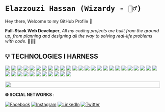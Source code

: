 # `Elazzouzi Hassan (Wizardy - 🧙‍♂️) `

Hey there, Welcome to my GitHub Profile 👋 

**Full-Stack Web Developer**, *All my coding projects are built from the ground up, from planning and designing all the way to solving real-life problems with code*. 👨‍💻✨
<h2 align="left">💡 TECHNOLOGIES I HARNESS </h2>

<div>
<img src="https://img.shields.io/badge/c-%2300599C.svg?style=plastic&logo=c&logoColor=white">
<img src="https://img.shields.io/badge/python-3670A0?style=plastic&logo=python&logoColor=ffdd54">
<img src="https://img.shields.io/badge/php-%23777BB4.svg?style=plastic&logo=php&logoColor=white">
<img src="https://img.shields.io/badge/html5-%23E34F26.svg?style=plastic&logo=html5&logoColor=white">
<img src="https://img.shields.io/badge/css3-%231572B6.svg?style=plastic&logo=css3&logoColor=white">
<img src="https://img.shields.io/badge/javascript-%23323330.svg?style=plastic&logo=javascript&logoColor=%23F7DF1E">
<img src="https://img.shields.io/badge/typescript-%23007ACC.svg?style=plastic&logo=typescript&logoColor=white">
<img src="https://img.shields.io/badge/-GraphQL-E10098?style=plastic&logo=graphql&logoColor=white">
<img src="https://img.shields.io/badge/MariaDB-003545?style=plastic&logo=mariadb&logoColor=white">
<img src="https://img.shields.io/badge/MongoDB-%234ea94b.svg?style=plastic&logo=mongodb&logoColor=white">
<img src="https://img.shields.io/badge/mysql-%2300f.svg?style=plastic&logo=mysql&logoColor=white">
<img src="https://img.shields.io/badge/postgres-%23316192.svg?style=plastic&logo=postgresql&logoColor=white">
<img src="https://img.shields.io/badge/sqlite-%2307405e.svg?style=plastic&logo=sqlite&logoColor=white">
<img src="https://img.shields.io/badge/firebase-%23039BE5.svg?style=plastic&logo=firebase">
<img src="https://img.shields.io/badge/react-%2320232a.svg?style=plastic&logo=react&logoColor=%2361DAFB">
<img src="https://img.shields.io/badge/redux-%23593d88.svg?style=plastic&logo=redux&logoColor=white">
<img src="https://img.shields.io/badge/node.js-6DA55F?style=plastic&logo=node.js&logoColor=white">
<img src="https://img.shields.io/badge/express.js-%23404d59.svg?style=plastic&logo=express&logoColor=%2361DAFB">
<img src="https://img.shields.io/badge/Next-black?style=plastic&logo=next.js&logoColor=white">
<img src="https://img.shields.io/badge/bootstrap-%23563D7C.svg?style=plastic&logo=bootstrap&logoColor=white">
<img src="https://img.shields.io/badge/MUI-%230081CB.svg?style=plastic&logo=material-ui&logoColor=white">
<img src="https://img.shields.io/badge/webpack-%238DD6F9.svg?style=plastic&logo=webpack&logoColor=black">
<img src="https://img.shields.io/badge/laravel-%23FF2D20.svg?style=plastic&logo=laravel&logoColor=white">
<img src="https://img.shields.io/badge/SASS-hotpink.svg?style=plastic&logo=SASS&logoColor=white">
<img src="https://img.shields.io/badge/JWT-black?style=plastic&logo=JSON%20web%20tokens">
<img src="https://img.shields.io/badge/React_Router-CA4245?style=plastic&logo=react-router&logoColor=white">
<img src="https://img.shields.io/badge/jquery-%230769AD.svg?style=plastic&logo=jquery&logoColor=white">
<img src="https://img.shields.io/badge/Git-fc6d26?style=plastic&logo=git&logoColor=white">
<img src="https://img.shields.io/badge/GitHub-%23121011.svg?style=plastic&logo=github&logoColor=white">
<img src="https://img.shields.io/badge/NPM-%23000000.svg?style=plastic&logo=npm&logoColor=white">
<img src="https://img.shields.io/badge/jira-%230A0FFF.svg?style=plastic&logo=jira&logoColor=white">
<img src="https://img.shields.io/badge/docker-%230db7ed.svg?style=plastic&logo=docker&logoColor=white">
<img src="https://img.shields.io/badge/Postman-FF6C37?style=plastic&logo=postman&logoColor=white">
<img src="https://img.shields.io/badge/Insomnia-black?style=plastic&logo=insomnia&logoColor=5849BE">
<img src="https://img.shields.io/badge/Canva-%2300C4CC.svg?style=plastic&logo=Canva&logoColor=white">
<img src="https://img.shields.io/badge/figma-%23F24E1E.svg?style=plastic&logo=figma&logoColor=white">

<p align="center">
<img src="https://i.imgur.com/dBaSKWF.gif" height="20" width="100%">

<!-- <div align='center'>
  <img src="https://github-readme-stats.vercel.app/api?username=ElazzouziHassan&theme=blue-green&hide_border=false&include_all_commits=false&count_private=false" height="120" alt="stats graph"  />
<img src="https://github-readme-streak-stats.herokuapp.com/?user=ElazzouziHassan&theme=blue-green" height='120' />
  <img src="https://github-readme-stats.vercel.app/api/top-langs/?username=ElazzouziHassan&theme=blue-green&hide_border=false&include_all_commits=false&count_private=false&layout=compact" height="120" alt="languages graph"  />
</div> -->
<!-- 
<h2 align="left">⚡ACTIVITY GRAPH </h2>
<img align="center" src="https://github-readme-activity-graph.vercel.app/graph?username=ElazzouziHassan&theme=high-contrast"/> -->

<!-- --- -->

<!-- <p align="center">
🌐 SOCIAL NETWORKS
</p>
< align='center'>

[![Facebook](https://img.shields.io/badge/Facebook-%231877F2.svg?logo=Facebook&logoColor=white)](https://facebook.com/itsmewizardy) 
[![Instagram](https://img.shields.io/badge/Instagram-%23E4405F.svg?logo=Instagram&logoColor=white)](https://instagram.com/therealwizardy) 
[![LinkedIn](https://img.shields.io/badge/LinkedIn-%230077B5.svg?logo=linkedin&logoColor=white)](https://linkedin.com/in/elazzouzihassan) 
[![Twitter](https://img.shields.io/badge/Twitter-%231DA1F2.svg?logo=Twitter&logoColor=white)](https://twitter.com/itsmewizardy) -->
<!-- <img align="center" src="https://readme-typing-svg.herokuapp.com?lines=Feel+free+to+connect+with+me+💖" />-->

**🌐 SOCIAL NETWORKS** :

[![Facebook](https://img.shields.io/badge/Facebook-%231877F2.svg?logo=Facebook&logoColor=white)](https://facebook.com/itsmewizardy) 
[![Instagram](https://img.shields.io/badge/Instagram-%23E4405F.svg?logo=Instagram&logoColor=white)](https://instagram.com/therealwizardy) 
[![LinkedIn](https://img.shields.io/badge/LinkedIn-%230077B5.svg?logo=linkedin&logoColor=white)](https://linkedin.com/in/elazzouzihassan) 
[![Twitter](https://img.shields.io/badge/Twitter-%231DA1F2.svg?logo=Twitter&logoColor=white)](https://twitter.com/itsmewizardy)

<!-- <div align="center"> -->

<!-- <div align="center">
  
```diff
+@ @ @ @ @ @ @ @ @ @ @ @ @ @ @ @ @ @ @ @ @ @ @ @ @ @ @ @+
@@       o o                                           @@
@@       | |                                           @@
@@      _L_L_                                          @@
@@   ❮\/__-__\/❯ Programming isn't about what you know @@
@@   ❮(|~o.o~|)❯  It's about what you can figure out   @@
@@   ❮/ \`-'/ \❯                                       @@
@@     _/`U'\_                                         @@
@@    ( .   . )     .----------------------------.     @@
@@   / /     \ \    | while( ! (succed=try() ) ) |     @@
@@   \ |  ,  | /    '----------------------------'     @@
@@    \|=====|/                                        @@
@@     |_.^._|                                         @@
@@     | |"| |                                         @@
@@     ( ) ( )   Testing leads to failure              @@
@@     |_| |_|   and failure leads to understanding    @@
@@ _.-' _j L_ '-._                                     @@
@@(___.'     '.___)                                    @@
+@ @ @ @ @ @ @ @ @ @ @ @ @ @ @ @ @ @ @ @ @ @ @ @ @ @ @ @+
```
  
</div> -->

  

